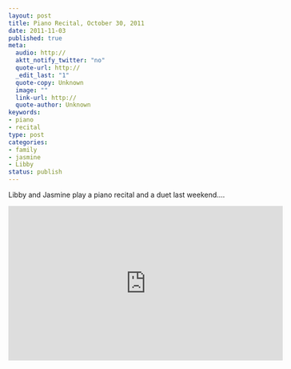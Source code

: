 ```yaml
--- 
layout: post
title: Piano Recital, October 30, 2011
date: 2011-11-03
published: true
meta: 
  audio: http://
  aktt_notify_twitter: "no"
  quote-url: http://
  _edit_last: "1"
  quote-copy: Unknown
  image: ""
  link-url: http://
  quote-author: Unknown
keywords: 
- piano
- recital
type: post
categories: 
- family
- jasmine
- Libby
status: publish
---
```

Libby and Jasmine play a piano recital and a duet last weekend....

<iframe allowfullscreen src="http://player.vimeo.com/video/31542522?title=0&amp;byline=0&amp;portrait=0" frameborder="0" height="309" webkitallowfullscreen width="549"></iframe>
